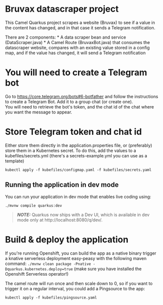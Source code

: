 # Bruvax datascraper project 

This Camel Quarkus project scrapes a website (Bruvax) to see if a value in the content has changed, and in that case it sends a Telegram notification. 

There are 2 components:
    * A data scraper bean and service (DataScraper.java)
    * A Camel Route (BruvaxBot.java) that consumes the datascraper website, compares with an existing value stored in a config map, and if the value has changed, it will send a Telegram notification 

# You will need to create a Telegram bot 

Go to https://core.telegram.org/bots#6-botfather and follow the instructions to create a Telegram Bot.  Add it to a group chat (or create one).  
You will need to retrieve the bot's token, and the chat id of the chat where you want the message to appear.  

# Store Telegram token and chat id 

Either store them directly in the application.properties file, or (preferably) store them in a Kubernetes secret.  To do this, add the values to a kubefiles/secrets.yml (there's a secrets-example.yml you can use as a template)

`kubectl apply -f kubefiles/configmap.yaml -f kubefiles/secrets.yaml`

## Running the application in dev mode

You can run your application in dev mode that enables live coding using:
```shell script
./mvnw compile quarkus:dev
```
> **_NOTE:_**  Quarkus now ships with a Dev UI, which is available in dev mode only at http://localhost:8080/q/dev/.

# Build & deploy the application

If you're running Openshift, you can build the app as a native binary trigger a knative serverless deployment easy-peasy with the following maven command:
`./mvnw clean package -Pnative -Dquarkus.kubernetes.deploy=true`
(make sure you have installed the Openshift Serverless operator!)

The camel route will run once and then scale down to 0, so if you want to trigger it on a regular interval, you could add a Pingsource to the app:

`kubectl apply -f kubefiles/pingsource.yaml`
